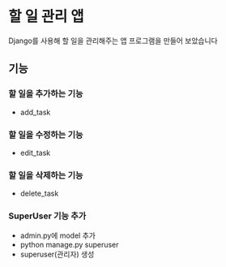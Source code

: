 # 할 일 관리 앱
Django를 사용해 할 일을 관리해주는 앱 프로그램을 만들어 보았습니다
## 기능
### 할 일을 추가하는 기능
* add_task
### 할 일을 수정하는 기능
* edit_task
### 할 일을 삭제하는 기능
* delete_task
### SuperUser 기능 추가
* admin.py에 model 추가
* python manage.py superuser
* superuser(관리자) 생성
